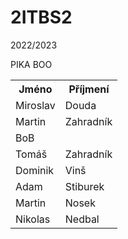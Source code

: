 # 2ITBS2
2022/2023

<html>
	<body>
		<table>
			<th>Jméno</th>
			<th>Příjmení</th>
			<tr>
				<td>Miroslav</td>
				<td>Douda</td>
				PIKA BOO
			<tr>
				<td>Martin</td>
				<td>Zahradník</td>
			</tr>
			</tr>
			<tr>
				<td>BoB</td>
			</tr>
			<tr>	
				<td>Tomáš</td>
				<td>Zahradník</td>
			</tr>
			<tr>
				<td>Dominik</td>
				<td>Vinš</td>
			</tr>
			<tr>
				<td>Adam</td>
				<td>Stiburek</td>
			<tr>
                        <tr>
                                <td>Martin</td>
                                <td>Nosek</td>
                        <tr>
			<tr>
				<td>Nikolas</td>
				<td>Nedbal</td>
			</tr>
		</table>
	</body>
</html>
